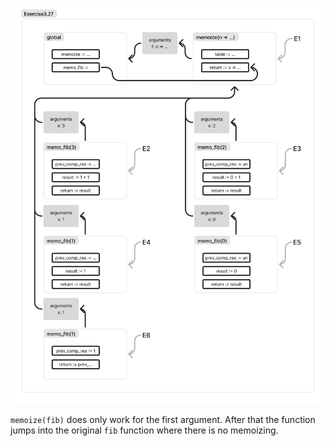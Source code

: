 ![](Exercise3.27.png)



`memoize(fib)` does only work for the first argument. After that the function jumps into the original `fib` function where there is no memoizing. 

